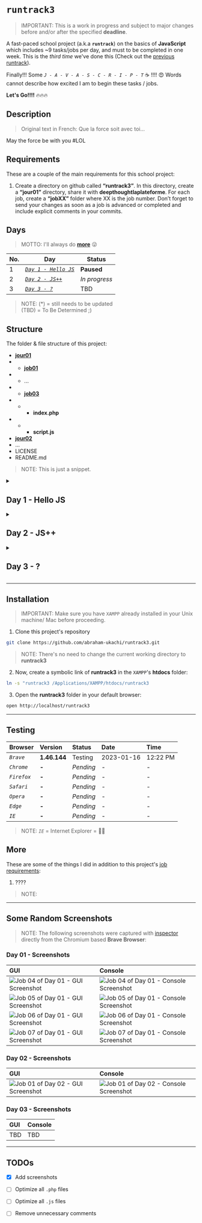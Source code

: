 # `runtrack3`
> IMPORTANT: This is a work in progress and subject to major changes before and/or after the specified **deadline**.

A fast-paced school project (a.k.a **`runtrack`**) on the basics of **JavaScript** which includes ~9 tasks/jobs per day, and must to be completed in one week. This is the _third time_ we've done this (Check out the [previous runtrack](https://github.com/abraham-ukachi/runtrack2)).

Finally!!! Some *`J - A - V - A - S - C - R - I - P - T`* ☕️ !!!! 😍
Words cannot describe how excited I am to begin these tasks / jobs.

**Let's Go!!!!** 🔥🔥🔥  


## Description
> Original text in French: Que la force soit avec toi...

May the force be with you #LOL


## Requirements

These are a couple of the main requirements for this school project:

1. Create a directory on github called **“runtrack3”**. In this directory, create a **“jour01”** directory, 
share it with **deepthoughtlaplateforme**. For each job, create a **“jobXX”** folder where XX is the job number. 
Don’t forget to send your changes as soon as a job is advanced or completed and include explicit comments in your commits.



## Days
> MOTTO: I'll always do [**more**](#More) 😜


| No. | Day | Status |
| --- | ---- | ------ |
| 1 | [*`Day 1 - Hello JS`*](#Day-1---Hello-JS) | **Paused** |
| 2 | [*`Day 2 - JS++`*](#Day-2---JS) | *In progress* |
| 3 | [*`Day 3 - ?`*](#Day-3---) | TBD |

> NOTE: (\*) = still needs to be updated \
>       (TBD) = To Be Determined ;)


## Structure

The folder & file structure of this project:

- [**jour01**](./jour01/)
- - [**job01**](./jour01/job01/)
- - ...
- - [**job03**](./jour01/job03/)
- - * **index.php**
- - * **script.js**
- [**jour02**](./jour02/)
- ...
- LICENSE
- README.md

> NOTE: This is just a snippet.


<details id=1>
<summary><h2>Day 1 - Hello JS</h2></summary>

> The official deadline of the jobs below - according to [intra](https://intra.laplateforme.io) - was **17/01/2023 at 08:29 AM**.

Here is a list of all the task/job names, `.php` & `.js` files to be submitted and their corresponding / current **status** for this day:

| No. | Name | File(s) | Status |
|:----|:-----|:-----|:-------|
| 1 | *`Job 00`* | *N/A* | [Done](#) |
| 2 | *`Job 01`* | **job01/index.php** | [Done](./jour01/job01/index.php)  |
| 3 | *`Job 02`* | **job02/index.php**, **job02/script.js** | [Done](./jour01/job02/script.js) |
| 4 | *`Job 03`* | **job03/index.php**, **job03/script.js** | [Done](./jour01/job03/script.js) |
| 5 | *`Job 04`* | **job04/index.php**, **job04/script.js** | [Done](./jour01/job04/script.js) |
| 6 | *`Job 05`* | **job05/index.php**, **job05/script.js** | [Done](./jour01/job05/script.js) |
| 7 | *`Job 06`* | **job06/index.php**, **job06/script.js** | [Done](./jour01/job06/script.js) |
| 8 | *`Job 07`* | **job07/index.php**, **job07/script.js** | [Done](./jour01/job07/script.js)\* |
| 9 | *`Job 08`* | **job08/index.php**, **job08/script.js** | _*In progress*_ |
| 10 | *`Job 09`* | **job09/index.php**, **job09/script.js** | Pending |

> NOTE: (\*) = still needs to be updated \
> 			(*N/A*) = no file was required or needed for this particular task.

</details>





<details id=2>
<summary><h2>Day 2 - JS++</h2></summary>

> The official deadline of the jobs below - according to [intra](https://intra.laplateforme.io) - was **18/01/2023 at 11:24 AM**.

Here is a list of all the task/job names, `.php` & `.js` files to be submitted and their corresponding / current **status** for this day:

| No. | Name | File(s) | Status |
|:----|:-----|:-----|:-------|
| 1 | *`Job 00`* | *N/A* | [Done](#) |
| 2 | *`Job 01`* | **job01/index.php** | [Done](./jour02/job01/script.js) |
| 3 | *`Job 02`* | **job02/index.php**, **job02/script.js** | [Done](./jour02/job02/script.js) |
| 4 | *`Job 03`* | **job03/index.php**, **job03/script.js** | [Done](./jour02/job03/script.js) |
| 5 | *`Job 04`* | **job04/index.php**, **job04/script.js** | Pending |
| 6 | *`Job 05`* | **job05/index.php**, **job05/script.js** | Pending |
| 7 | *`Job 06`* | **job06/index.php**, **job06/script.js** | Pending |

> NOTE: (\*) = still needs to be updated \
> 			(*N/A*) = no file was required or needed for this particular task.

</details> 



<details id=3>
<summary><h2>Day 3 - ?</h2></summary>

TBD

</details> 


---

## Installation
> IMPORTANT: Make sure you have `XAMPP` already installed in your Unix machine/ Mac before proceeding.

1. Clone this project's repository
```sh
git clone https://github.com/abraham-ukachi/runtrack3.git
```

> NOTE: There's no need to change the current working directory to **runtrack3**


2. Now, create a symbolic link of **runtrack3** in the `XAMPP`'s **htdocs** folder:

```sh
ln -s "runtrack3 /Applications/XAMPP/htdocs/runtrack3
```

3. Open the **runtrack3** folder in your default browser:

```sh
open http://localhost/runtrack3
```




---

## Testing

| Browser | Version | Status | Date | Time
|:--------|:--------|:-------|:-----|:-----
| *`Brave`* | **1.46.144** | Testing | 2023-01-16 | 12:22 PM
| *`Chrome`* | **-** | *Pending* | - | -
| *`Firefox`* | **-** | *Pending* | - | -
| *`Safari`* | **-** | *Pending* | - | -
| *`Opera`* | **-** | *Pending* | - | -
| *`Edge`* | **-** | *Pending* | - | -
| *`IE`* | **-** | *Pending* | - | -

> NOTE: *`IE`* = Internet Explorer = 👎🏽


## More 

These are some of the things I did in addition to this project's [job requirements](#Requirements):

1. ???? 

> NOTE:

---

## Some Random Screenshots
> NOTE: The following screenshots were captured with [inspector](https://www.chromium.org/developers/how-tos/inspecting-ash/) directly from the Chromium based **Brave Browser**:


### Day 01 - Screenshots

| GUI | Console |
|:----|:--------|
| ![Job 04 of Day 01 - GUI Screenshot](./screenshots/screenshot_jour01_job04_gui.png) | ![Job 04 of Day 01 - Console Screenshot](./screenshots/screenshot_jour01_job04_console.png)
| ![Job 05 of Day 01 - GUI Screenshot](./screenshots/screenshot_jour01_job05_gui.png) | ![Job 05 of Day 01 - Console Screenshot](./screenshots/screenshot_jour01_job05_console.png)
| ![Job 06 of Day 01 - GUI Screenshot](./screenshots/screenshot_jour01_job06_gui.png) | ![Job 06 of Day 01 - Console Screenshot](./screenshots/screenshot_jour01_job06_console.png)
| ![Job 07 of Day 01 - GUI Screenshot](./screenshots/screenshot_jour01_job07_gui.png) | ![Job 07 of Day 01 - Console Screenshot](./screenshots/screenshot_jour01_job07_console.png)



### Day 02 - Screenshots

| GUI | Console |
|:----|:--------|
| ![Job 01 of Day 02 - GUI Screenshot](./screenshots/screenshot_jour02_job01_gui.png) | ![Job 01 of Day 02 - Console Screenshot](./screenshots/screenshot_jour02_job01_console.png)



### Day 03 - Screenshots

| GUI | Console |
|:----|:--------|
| TBD | TBD |


---

## TODOs

- [x] Add screenshots
- [ ] Optimize all `.php` files
- [ ] Optimize all `.js` files
- [ ] Remove unnecessary comments


